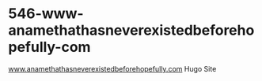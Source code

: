 # 546-www-anamethathasneverexistedbeforehopefully-com
www.anamethathasneverexistedbeforehopefully.com Hugo Site
